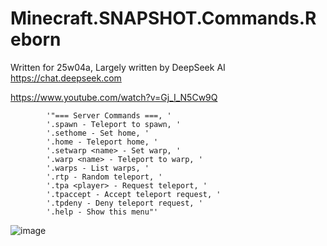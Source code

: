 # Minecraft.SNAPSHOT.Commands.Reborn

Written for 25w04a, Largely written by DeepSeek AI https://chat.deepseek.com

https://www.youtube.com/watch?v=Gj_I_N5Cw9Q

            '"=== Server Commands ===, '
            '.spawn - Teleport to spawn, '
            '.sethome - Set home, '
            '.home - Teleport home, '
            '.setwarp <name> - Set warp, '
            '.warp <name> - Teleport to warp, '
            '.warps - List warps, '
            '.rtp - Random teleport, '
            '.tpa <player> - Request teleport, '
            '.tpaccept - Accept teleport request, '
            '.tpdeny - Deny teleport request, '
            '.help - Show this menu"'

![image](https://github.com/user-attachments/assets/d25d8303-239e-4a6c-94a5-26d20342fe65)
